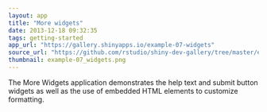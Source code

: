 ```yaml
---
layout: app
title: "More widgets"
date: 2013-12-18 09:32:35
tags: getting-started
app_url: "https://gallery.shinyapps.io/example-07-widgets"
source_url: "https://github.com/rstudio/shiny-dev-gallery/tree/master/example-07-widgets"
thumbnail: example-07_widgets.png
---
```


The More Widgets application demonstrates the help text and submit button widgets as well as the use of embedded HTML elements to customize formatting.
